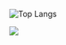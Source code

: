 ![Top Langs](https://github-readme-stats.vercel.app/api/top-langs/?username=mvrck21&theme=tokyonight&size_weight=0.5&count_weight=0.5&langs_count=&show_icons=true&hide=html,css)

<img src="https://github-readme-stats.vercel.app/api/top-langs/?username=mvrck21"/>
